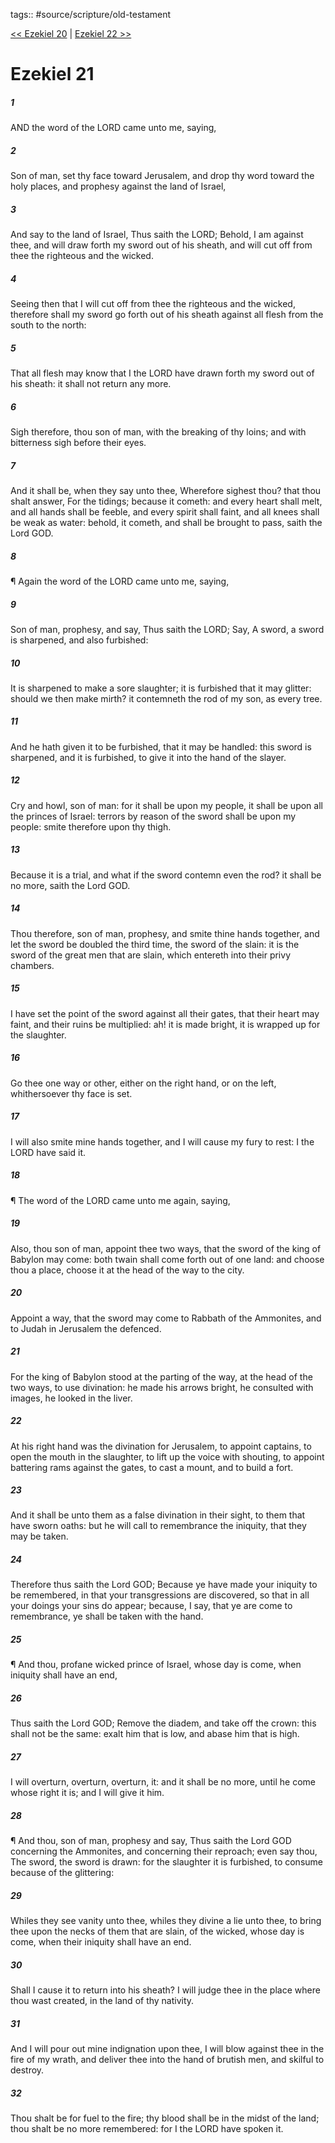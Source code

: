tags:: #source/scripture/old-testament

[<< Ezekiel 20](/Old_Testament/26_Ezekiel/Ezekiel_20.md) | [Ezekiel 22 >>](/Old_Testament/26_Ezekiel/Ezekiel_22.md)

# Ezekiel 21

##### 1

AND the word of the LORD came unto me, saying,

##### 2

Son of man, set thy face toward Jerusalem, and drop thy word toward the holy places, and prophesy against the land of Israel,

##### 3

And say to the land of Israel, Thus saith the LORD; Behold, I am against thee, and will draw forth my sword out of his sheath, and will cut off from thee the righteous and the wicked.

##### 4

Seeing then that I will cut off from thee the righteous and the wicked, therefore shall my sword go forth out of his sheath against all flesh from the south to the north:

##### 5

That all flesh may know that I the LORD have drawn forth my sword out of his sheath: it shall not return any more.

##### 6

Sigh therefore, thou son of man, with the breaking of thy loins; and with bitterness sigh before their eyes.

##### 7

And it shall be, when they say unto thee, Wherefore sighest thou? that thou shalt answer, For the tidings; because it cometh: and every heart shall melt, and all hands shall be feeble, and every spirit shall faint, and all knees shall be weak as water: behold, it cometh, and shall be brought to pass, saith the Lord GOD.

##### 8

¶ Again the word of the LORD came unto me, saying,

##### 9

Son of man, prophesy, and say, Thus saith the LORD; Say, A sword, a sword is sharpened, and also furbished:

##### 10

It is sharpened to make a sore slaughter; it is furbished that it may glitter: should we then make mirth? it contemneth the rod of my son, as every tree.

##### 11

And he hath given it to be furbished, that it may be handled: this sword is sharpened, and it is furbished, to give it into the hand of the slayer.

##### 12

Cry and howl, son of man: for it shall be upon my people, it shall be upon all the princes of Israel: terrors by reason of the sword shall be upon my people: smite therefore upon thy thigh.

##### 13

Because it is a trial, and what if the sword contemn even the rod? it shall be no more, saith the Lord GOD.

##### 14

Thou therefore, son of man, prophesy, and smite thine hands together, and let the sword be doubled the third time, the sword of the slain: it is the sword of the great men that are slain, which entereth into their privy chambers.

##### 15

I have set the point of the sword against all their gates, that their heart may faint, and their ruins be multiplied: ah! it is made bright, it is wrapped up for the slaughter.

##### 16

Go thee one way or other, either on the right hand, or on the left, whithersoever thy face is set.

##### 17

I will also smite mine hands together, and I will cause my fury to rest: I the LORD have said it.

##### 18

¶ The word of the LORD came unto me again, saying,

##### 19

Also, thou son of man, appoint thee two ways, that the sword of the king of Babylon may come: both twain shall come forth out of one land: and choose thou a place, choose it at the head of the way to the city.

##### 20

Appoint a way, that the sword may come to Rabbath of the Ammonites, and to Judah in Jerusalem the defenced.

##### 21

For the king of Babylon stood at the parting of the way, at the head of the two ways, to use divination: he made his arrows bright, he consulted with images, he looked in the liver.

##### 22

At his right hand was the divination for Jerusalem, to appoint captains, to open the mouth in the slaughter, to lift up the voice with shouting, to appoint battering rams against the gates, to cast a mount, and to build a fort.

##### 23

And it shall be unto them as a false divination in their sight, to them that have sworn oaths: but he will call to remembrance the iniquity, that they may be taken.

##### 24

Therefore thus saith the Lord GOD; Because ye have made your iniquity to be remembered, in that your transgressions are discovered, so that in all your doings your sins do appear; because, I say, that ye are come to remembrance, ye shall be taken with the hand.

##### 25

¶ And thou, profane wicked prince of Israel, whose day is come, when iniquity shall have an end,

##### 26

Thus saith the Lord GOD; Remove the diadem, and take off the crown: this shall not be the same: exalt him that is low, and abase him that is high.

##### 27

I will overturn, overturn, overturn, it: and it shall be no more, until he come whose right it is; and I will give it him.

##### 28

¶ And thou, son of man, prophesy and say, Thus saith the Lord GOD concerning the Ammonites, and concerning their reproach; even say thou, The sword, the sword is drawn: for the slaughter it is furbished, to consume because of the glittering:

##### 29

Whiles they see vanity unto thee, whiles they divine a lie unto thee, to bring thee upon the necks of them that are slain, of the wicked, whose day is come, when their iniquity shall have an end.

##### 30

Shall I cause it to return into his sheath? I will judge thee in the place where thou wast created, in the land of thy nativity.

##### 31

And I will pour out mine indignation upon thee, I will blow against thee in the fire of my wrath, and deliver thee into the hand of brutish men, and skilful to destroy.

##### 32

Thou shalt be for fuel to the fire; thy blood shall be in the midst of the land; thou shalt be no more remembered: for I the LORD have spoken it.
